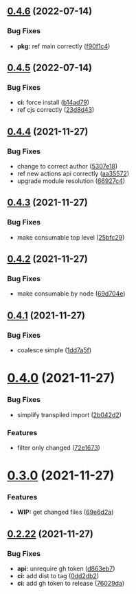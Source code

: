 ## [0.4.6](https://github.com/c-commerce/lcov-reporter-action/compare/v0.4.5...v0.4.6) (2022-07-14)


### Bug Fixes

* **pkg:** ref main correctly ([f90f1c4](https://github.com/c-commerce/lcov-reporter-action/commit/f90f1c46dc346b673418f026b98d70529e2a4be8))

## [0.4.5](https://github.com/c-commerce/lcov-reporter-action/compare/v0.4.4...v0.4.5) (2022-07-14)


### Bug Fixes

* **ci:** force install ([b14ad79](https://github.com/c-commerce/lcov-reporter-action/commit/b14ad795e3e627a6d9b7f19172eb9b45adee6ba3))
* ref cjs correctly ([23d8d43](https://github.com/c-commerce/lcov-reporter-action/commit/23d8d431b50029efdfa3898cf2ff14d02be43711))

## [0.4.4](https://github.com/c-commerce/lcov-reporter-action/compare/v0.4.3...v0.4.4) (2021-11-27)


### Bug Fixes

* change to correct author ([5307e18](https://github.com/c-commerce/lcov-reporter-action/commit/5307e183b7dc424e3224d1c4417ae427c7494292))
* ref new actions api correctly ([aa35572](https://github.com/c-commerce/lcov-reporter-action/commit/aa355724e58d29c37ad6a17e13862134dcf8fa80))
* upgrade module resolution ([66927c4](https://github.com/c-commerce/lcov-reporter-action/commit/66927c4d7f895b77aa3ffa05be0061430679be10))

## [0.4.3](https://github.com/c-commerce/lcov-reporter-action/compare/v0.4.2...v0.4.3) (2021-11-27)


### Bug Fixes

* make consumable top level ([25bfc29](https://github.com/c-commerce/lcov-reporter-action/commit/25bfc296cd996fccd795e2c50adf37c9a6407192))

## [0.4.2](https://github.com/c-commerce/lcov-reporter-action/compare/v0.4.1...v0.4.2) (2021-11-27)


### Bug Fixes

* make consumable by node ([69d704e](https://github.com/c-commerce/lcov-reporter-action/commit/69d704ed739bb0c2461a80a0eb3ed928146120ca))

## [0.4.1](https://github.com/c-commerce/lcov-reporter-action/compare/v0.4.0...v0.4.1) (2021-11-27)


### Bug Fixes

* coalesce simple ([1dd7a5f](https://github.com/c-commerce/lcov-reporter-action/commit/1dd7a5f312b15379aed89720fd39634f47bc9003))

# [0.4.0](https://github.com/c-commerce/lcov-reporter-action/compare/v0.3.0...v0.4.0) (2021-11-27)


### Bug Fixes

* simplify transpiled import ([2b042d2](https://github.com/c-commerce/lcov-reporter-action/commit/2b042d22eddd43affb476b6498e3bc4b02a81ef0))


### Features

* filter only changed ([72e1673](https://github.com/c-commerce/lcov-reporter-action/commit/72e1673b3582d9687892a9790eb5b3d715675796))

# [0.3.0](https://github.com/c-commerce/lcov-reporter-action/compare/v0.2.22...v0.3.0) (2021-11-27)


### Features

* **WIP:** get changed files ([69e6d2a](https://github.com/c-commerce/lcov-reporter-action/commit/69e6d2a2ef63a114c3632b112733de61617a01d3))

## [0.2.22](https://github.com/c-commerce/lcov-reporter-action/compare/v0.2.21...v0.2.22) (2021-11-27)


### Bug Fixes

* **api:** unrequire gh token ([d863eb7](https://github.com/c-commerce/lcov-reporter-action/commit/d863eb7faf16c9cac75fda021cb1992f3c1883c4))
* **ci:** add dist to tag ([0dd2db2](https://github.com/c-commerce/lcov-reporter-action/commit/0dd2db260c3aaee95a52e62f3b83b4141ef4c480))
* **ci:** add gh token to release ([76029da](https://github.com/c-commerce/lcov-reporter-action/commit/76029dac79848e35db647250e86ce8ac66b42e84))
